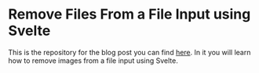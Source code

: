 # Remove Files From a File Input using Svelte
This is the repository for the blog post you can find [here](https://www.programonaut.com/remove-files-from-a-file-input-using-svelte/). In it you will learn how to remove images from a file input using Svelte.
